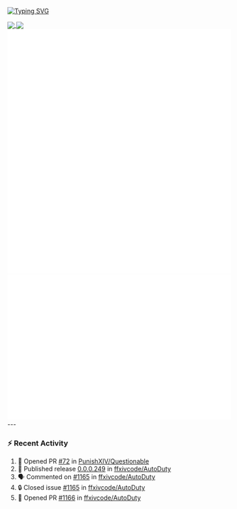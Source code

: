 [![Typing SVG](https://readme-typing-svg.demolab.com?font=Fira+Code&duration=1000&pause=1000&multiline=true&repeat=false&width=435&lines=Simon+Latusek+%7C+Gameplay+Engineer)](https://git.io/typing-svg)

<a href="https://github.com/anuraghazra/github-readme-stats">
  <img height=200 align="center" src="https://github-readme-stats.vercel.app/api?username=erdelf&theme=radical" />
</a>
<a href="https://github.com/anuraghazra/convoychat">
  <img height=200 align="center" src="https://streak-stats.demolab.com?user=erdelf&theme=radical&mode=weekly" />
</a>

<picture>
  <img src="/github-metrics.svg" alt="Metrics">
</picture>

<picture>
  <img src="/github-metrics-achievements.svg" alt="Achievements">
</picture>
---

### :zap: Recent Activity
<!--START_SECTION:activity-->
1. 💪 Opened PR [#72](undefined) in [PunishXIV/Questionable](https://github.com/PunishXIV/Questionable)
2. 🚀 Published release [0.0.0.249](https://github.com/ffxivcode/AutoDuty/releases/tag/0.0.0.249) in [ffxivcode/AutoDuty](https://github.com/ffxivcode/AutoDuty)
3. 🗣 Commented on [#1165](https://github.com/ffxivcode/AutoDuty/issues/1165#issuecomment-3437160795) in [ffxivcode/AutoDuty](https://github.com/ffxivcode/AutoDuty)
4. 🔒 Closed issue [#1165](https://github.com/ffxivcode/AutoDuty/issues/1165) in [ffxivcode/AutoDuty](https://github.com/ffxivcode/AutoDuty)
5. 💪 Opened PR [#1166](undefined) in [ffxivcode/AutoDuty](https://github.com/ffxivcode/AutoDuty)
<!--END_SECTION:activity-->

<!--
**erdelf/erdelf** is a ✨ _special_ ✨ repository because its `README.md` (this file) appears on your GitHub profile.

Here are some ideas to get you started:

- 🔭 I’m currently working on ...
- 🌱 I’m currently learning ...
- 👯 I’m looking to collaborate on ...
- 🤔 I’m looking for help with ...
- 💬 Ask me about ...
- 📫 How to reach me: ...
- 😄 Pronouns: ...
- ⚡ Fun fact: ...
-->
